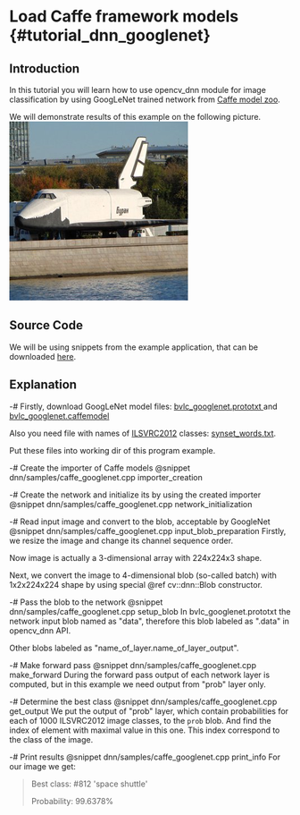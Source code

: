 Load Caffe framework models  {#tutorial_dnn_googlenet}
===========================

Introduction
------------

In this tutorial you will learn how to use opencv_dnn module for image classification by using
GoogLeNet trained network from [Caffe model zoo](http://caffe.berkeleyvision.org/model_zoo.html).

We will demonstrate results of this example on the following picture.
![Buran space shuttle](images/space_shuttle.jpg)

Source Code
-----------

We will be using snippets from the example application, that can be downloaded [here](https://github.com/ludv1x/opencv_contrib/blob/master/modules/dnn/samples/caffe_googlenet.cpp).

Explanation
-----------

-# Firstly, download GoogLeNet model files:
   [bvlc_googlenet.prototxt  ](https://raw.githubusercontent.com/ludv1x/opencv_contrib/master/modules/dnn/samples/bvlc_googlenet.prototxt) and
   [bvlc_googlenet.caffemodel](http://dl.caffe.berkeleyvision.org/bvlc_googlenet.caffemodel)

   Also you need file with names of [ILSVRC2012](http://image-net.org/challenges/LSVRC/2012/browse-synsets) classes:
   [synset_words.txt](https://raw.githubusercontent.com/ludv1x/opencv_contrib/master/modules/dnn/samples/synset_words.txt).

   Put these files into working dir of this program example.

-# Create the importer of Caffe models
   @snippet dnn/samples/caffe_googlenet.cpp importer_creation

-# Create the network and initialize its by using the created importer
   @snippet dnn/samples/caffe_googlenet.cpp network_initialization

-# Read input image and convert to the blob, acceptable by GoogleNet
   @snippet dnn/samples/caffe_googlenet.cpp input_blob_preparation
   Firstly, we resize the image and change its channel sequence order.

   Now image is actually a 3-dimensional array with 224x224x3 shape.

   Next, we convert the image to 4-dimensional blob (so-called batch) with 1x2x224x224 shape by using special @ref cv::dnn::Blob constructor.

-# Pass the blob to the network
   @snippet dnn/samples/caffe_googlenet.cpp setup_blob
   In bvlc_googlenet.prototxt the network input blob named as "data", therefore this blob labeled as ".data" in opencv_dnn API.

   Other blobs labeled as "name_of_layer.name_of_layer_output".

-# Make forward pass
   @snippet dnn/samples/caffe_googlenet.cpp make_forward
   During the forward pass output of each network layer is computed, but in this example we need output from "prob" layer only.

-# Determine the best class
   @snippet dnn/samples/caffe_googlenet.cpp get_output
   We put the output of "prob" layer, which contain probabilities for each of 1000 ILSVRC2012 image classes, to the `prob` blob.
   And find the index of element with maximal value in this one. This index correspond to the class of the image.

-# Print results
   @snippet dnn/samples/caffe_googlenet.cpp print_info
   For our image we get:
> Best class: #812 'space shuttle'
>
> Probability: 99.6378%